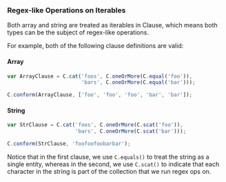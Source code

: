 ### Regex-like Operations on Iterables

Both array and string are treated as iterables in Clause, which means both types can be the subject of regex-like operations.

For example, both of the following clause definitions are valid:

#### Array

```js
var ArrayClause = C.cat('foos', C.oneOrMore(C.equal('foo')),
                        'bars', C.oneOrMore(C.equal('bar')));

C.conform(ArrayClause, ['foo', 'foo', 'foo', 'bar', 'bar']);
```

#### String

```js
var StrClause = C.cat('foos', C.oneOrMore(C.scat('foo')),
                      'bars', C.oneOrMore(C.scat('bar')));

C.conform(StrClause, 'foofoofoobarbar');
```
Notice that in the first clause, we use `C.equals()` to treat
 the string as a single entity, whereas in the second, we use
 `C.scat()` to indicate that each character in the string is 
 part of the collection that we run regex ops on.
